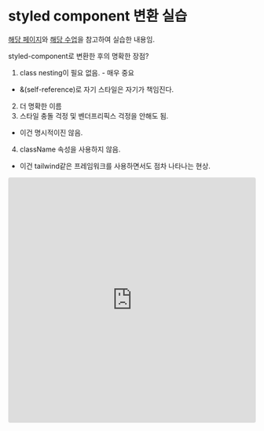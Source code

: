 # styled component 변환 실습

[해당 페이지](https://epicreact.dev/how-to-type-a-react-form-on-submit-handler/)와
[해당 수업](https://courses.joshwcomeau.com/css-for-js)을 참고하여 실습한 내용임.

styled-component로 변환한 후의 명확한 장점?

1. class nesting이 필요 없음. - 매우 중요

- &(self-reference)로 자기 스타일은 자기가 책임진다.

2. 더 명확한 이름
3. 스타일 충돌 걱정 및 벤더프리픽스 걱정을 안해도 됨.

- 이건 명시적이진 않음.

4. className 속성을 사용하지 않음.

- 이건 tailwind같은 프레임워크를 사용하면서도 점차 나타나는 현상.

<iframe src="https://codesandbox.io/embed/css-to-styledcomponent-271ce?fontsize=14&hidenavigation=1&theme=dark"
     style="width:100%; height:500px; border:0; border-radius: 4px; overflow:hidden;"
     title="css-to-styledcomponent"
     allow="accelerometer; ambient-light-sensor; camera; encrypted-media; geolocation; gyroscope; hid; microphone; midi; payment; usb; vr; xr-spatial-tracking"
     sandbox="allow-forms allow-modals allow-popups allow-presentation allow-same-origin allow-scripts"
   ></iframe>
